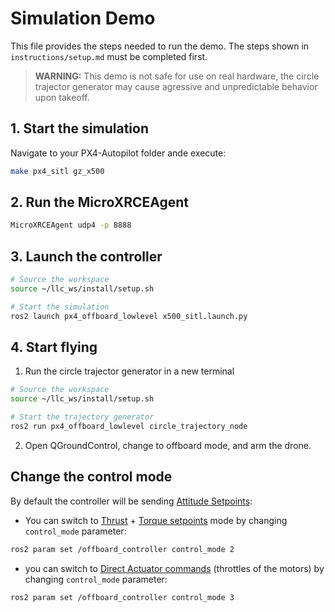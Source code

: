 # Simulation Demo
This file provides the steps needed to run the demo. The steps shown in ``instructions/setup.md`` must be completed first.

> **WARNING:** This demo is not safe for use on real hardware, the circle trajector generator may cause agressive and unpredictable behavior upon takeoff.

## 1. Start the simulation
Navigate to your PX4-Autopilot folder ande execute:
```bash
make px4_sitl gz_x500
```

## 2. Run the MicroXRCEAgent
```bash
MicroXRCEAgent udp4 -p 8888
```

## 3. Launch the controller
```bash
# Source the workspace
source ~/llc_ws/install/setup.sh

# Start the simulation
ros2 launch px4_offboard_lowlevel x500_sitl.launch.py
```

## 4. Start flying
1. Run the circle trajector generator in a new terminal
```bash
# Source the workspace
source ~/llc_ws/install/setup.sh

# Start the trajectory generator
ros2 run px4_offboard_lowlevel circle_trajectory_node
```

2. Open QGroundControl, change to offboard mode, and arm the drone.

## Change the control mode
By default the controller will be sending [Attitude Setpoints](https://docs.px4.io/main/en/msg_docs/VehicleAttitudeSetpoint.html):
- You can switch to [Thrust](https://docs.px4.io/main/en/msg_docs/VehicleThrustSetpoint.html) + [Torque setpoints](https://docs.px4.io/main/en/msg_docs/VehicleTorqueSetpoint.html) mode by changing `control_mode` parameter:
```bash
ros2 param set /offboard_controller control_mode 2
```

- you can switch to [Direct Actuator commands](https://docs.px4.io/main/en/msg_docs/ActuatorMotors.html) (throttles of the motors) by changing `control_mode` parameter:
```bash
ros2 param set /offboard_controller control_mode 3
```